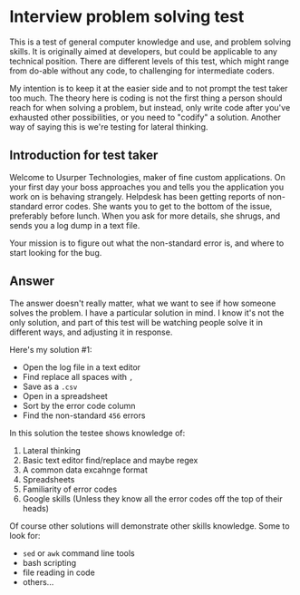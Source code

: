 # Interview problem solving test

This is a test of general computer knowledge and use, and problem solving skills. It is originally aimed at developers, but could be applicable to any technical position. There are different levels of this test, which might range from do-able without any code, to challenging for intermediate coders.

My intention is to keep it at the easier side and to not prompt the test taker too much. The theory here is coding is not the first thing a person should reach for when solving a problem, but instead, only write code after you've exhausted other possibilities, or you need to "codify" a solution. Another way of saying this is we're testing for lateral thinking.

## Introduction for test taker

Welcome to Usurper Technologies, maker of fine custom applications. On your first day your boss approaches you and tells you the application you work on is behaving strangely. Helpdesk has been getting reports of non-standard error codes. She wants you to get to the bottom of the issue, preferably before lunch. When you ask for more details, she shrugs, and sends you a log dump in a text file.

Your mission is to figure out what the non-standard error is, and where to start looking for the bug.

## Answer

The answer doesn't really matter, what we want to see if how someone solves the problem. I have a particular solution in mind. I know it's not the only solution, and part of this test will be watching people solve it in different ways, and adjusting it in response.

Here's my solution #1:
- Open the log file in a text editor
- Find replace all spaces with `,`
- Save as a `.csv`
- Open in a spreadsheet
- Sort by the error code column
- Find the non-standard `456` errors

In this solution the testee shows knowledge of:
1. Lateral thinking
2. Basic text editor find/replace and maybe regex
3. A common data excahnge format
4. Spreadsheets
5. Familiarity of error codes
6. Google skills (Unless they know all the error codes off the top of their heads)

Of course other solutions will demonstrate other skills knowledge. Some to look for:
- `sed` or `awk` command line tools
- bash scripting
- file reading in code
- others...
